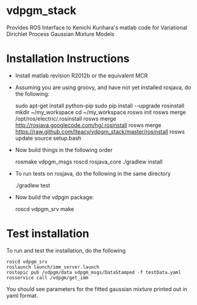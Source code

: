 vdpgm_stack
===========

Provides ROS Interface to Kenichi Kurihara's matlab code for Variational Dirichlet Process Gaussian Mixture Models

Installation Instructions
=========================
* Install matlab revision R2012b or the equivalent MCR
* Assuming you are using groovy, and have not yet installed rosjava, do the following:

    sudo apt-get install python-pip
    sudo pip install --upgrade rosinstall
    mkdir ~/my_workspace
    cd ~/my_workspace
    rosws init
    rosws merge /opt/ros/electric/.rosinstall
    rosws merge http://rosjava.googlecode.com/hg/.rosinstall
    rosws merge https://raw.github.com/lteacy/vdpgm_stack/master/rosinstall
    rosws update
    source setup.bash

* Now build things in the following order

    rosmake vdpgm_msgs
    roscd rosjava_core
    ./gradlew install

* To run tests on rosjava, do the following in the same directory

    ./gradlew test

* Now build the vdpgm package:

    roscd vdpgm_srv
    make

Test installation
=================
To run and test the installation, do the following

    roscd vdpgm_srv
    roslaunch launch/imm_server.launch
    rostopic pub /vdpgm/data vdpgm_msgs/DataStamped -f testData.yaml
    rosservice call /vdpgm/get_imm

You should see parameters for the fitted gaussian mixture printed out in yaml format.

